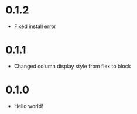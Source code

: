 # 0.1.2
 - Fixed install error

# 0.1.1
 - Changed column display style from flex to block

# 0.1.0
 - Hello world!
